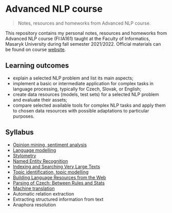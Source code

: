 # Advanced NLP course

> Notes, resources and homeworks from Advanced NLP course.

This repository contains my personal notes, resources and homeworks from Advanced NLP course (FI:IA161) taught at the Faculty of Informatics, Masaryk University during fall semester 2021/2022. Official materials can be found on course [website](https://nlp.fi.muni.cz/en/AdvancedNlpCourse).

## Learning outcomes

 - explain a selected NLP problem and list its main aspects;
 - implement a basic or intermediate application for complex tasks in language processing, typically for Czech, Slovak, or English;
 - create data resources (models, test sets) for a selected NLP problem and evaluate their assets;
 - compare selected available tools for complex NLP tasks and apply them to chosen data resources with possible adaptations to particular purposes.

## Syllabus

 - [Opinion mining, sentiment analysis](https://github.com/katarinagresova/ia161/tree/main/Opinion_mining_Sentiment_analysis) 
 - [Language modelling](https://github.com/katarinagresova/ia161/tree/main/Language_modeling)
 - [Stylometry](https://github.com/katarinagresova/ia161/tree/main/Stylometry)
 - [Named Entity Recognition](https://github.com/katarinagresova/ia161/tree/main/Named_Entity_Recognition)
 - [Indexing and Searching Very Large Texts](https://github.com/katarinagresova/ia161/tree/main/Corpus_Indexing)
 - [Topic identification, topic modelling](https://github.com/katarinagresova/ia161/tree/main/Topic_Modeling)
 - [Building Language Resources from the Web](https://github.com/katarinagresova/ia161/tree/main/Language_Resources_From_Web)
 - [Parsing of Czech: Between Rules and Stats](https://github.com/katarinagresova/ia161/tree/main/Parsing_Czech)
 - [Machine translation](https://github.com/katarinagresova/ia161/tree/main/Machine_Translation)
 - Automatic relation extraction
 - Extracting structured information from text
 - Anaphora resolution

